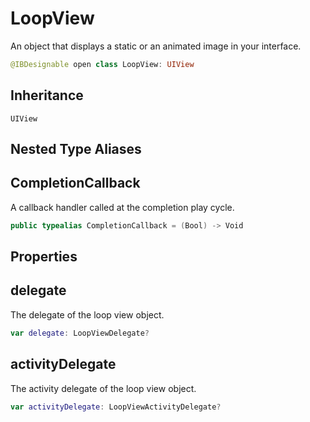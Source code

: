 # LoopView

An object that displays a static or an animated image in your interface.

``` swift
@IBDesignable open class LoopView: UIView
```

## Inheritance

`UIView`

## Nested Type Aliases

## CompletionCallback

A callback handler called at the completion play cycle.

``` swift
public typealias CompletionCallback = (Bool) -> Void
```

## Properties

## delegate

The delegate of the loop view object.

``` swift
var delegate: LoopViewDelegate?
```

## activityDelegate

The activity delegate of the loop view object.

``` swift
var activityDelegate: LoopViewActivityDelegate?
```
